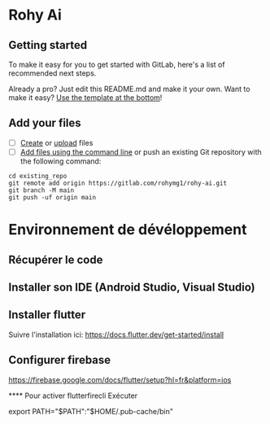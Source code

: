 # Rohy Ai

## Getting started

To make it easy for you to get started with GitLab, here's a list of recommended next steps.

Already a pro? Just edit this README.md and make it your own. Want to make it easy? [Use the template at the bottom](#editing-this-readme)!

## Add your files

- [ ] [Create](https://docs.gitlab.com/ee/user/project/repository/web_editor.html#create-a-file) or [upload](https://docs.gitlab.com/ee/user/project/repository/web_editor.html#upload-a-file) files
- [ ] [Add files using the command line](https://docs.gitlab.com/ee/gitlab-basics/add-file.html#add-a-file-using-the-command-line) or push an existing Git repository with the following command:

```
cd existing_repo
git remote add origin https://gitlab.com/rohymg1/rohy-ai.git
git branch -M main
git push -uf origin main
```

# Environnement de dévéloppement

## Récupérer le code

## Installer son IDE (Android Studio, Visual Studio)

## Installer flutter
Suivre l'installation ici: https://docs.flutter.dev/get-started/install

## Configurer firebase
https://firebase.google.com/docs/flutter/setup?hl=fr&platform=ios

**** Pour activer flutterfirecli
Exécuter

export PATH="$PATH":"$HOME/.pub-cache/bin"

